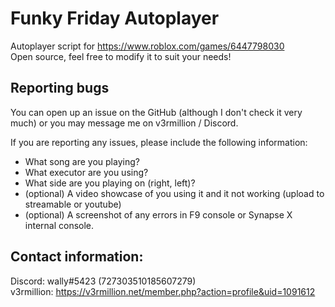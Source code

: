 # Funky Friday Autoplayer
Autoplayer script for https://www.roblox.com/games/6447798030<br>
Open source, feel free to modify it to suit your needs!

## Reporting bugs
You can open up an issue on the GitHub (although I don't check it very much) or you may message me on v3rmillion / Discord.

If you are reporting any issues, please include the following information:

* What song are you playing?
* What executor are you using?
* What side are you playing on (right, left)?
* (optional) A video showcase of you using it and it not working (upload to streamable or youtube)
* (optional) A screenshot of any errors in F9 console or Synapse X internal console.


## Contact information:
Discord: wally#5423 (727303510185607279)<br>
v3rmillion: https://v3rmillion.net/member.php?action=profile&uid=1091612
